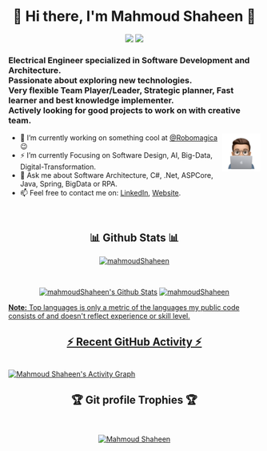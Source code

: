 <h1 align="center">👋 Hi there, I'm Mahmoud Shaheen 👋</h1>

<p align="center">
    <a href="https://www.moshaheen.com/"><img src="https://img.shields.io/badge/-Website-blue"/></a>
    <!-- <a href="https://twitter.com/MahmoudMShaheen"><img src="https://img.shields.io/badge/twitter-%231FA1F1?style=flat&logo=twitter&logoColor=white"/></a> -->
    <a href="https://www.linkedin.com/in/mahmoudmshaheen"><img src="https://img.shields.io/badge/linkedin-%230177B5?style=flat&logo=linkedin&logoColor=white"/></a>
</p>

<h3>
    Electrical Engineer specialized in Software Development and Architecture.
    <br>
    Passionate about exploring new technologies.
    <br>
    Very flexible Team Player/Leader, Strategic planner, Fast learner and best knowledge implementer.
    <br>
    Actively looking for good projects to work on with creative team.
</h3> 

<img src="https://github.com/mahmoudShaheen/mahmoudShaheen/blob/master/profile-img.png" align="right" width="15%"/>

- 🔭 I’m currently working on something cool at [@Robomagica](https://github.com/Robomagica) :wink:
- ⚡ I’m currently Focusing on Software Design, AI, Big-Data, Digital-Transformation.
- 💬 Ask me about Software Architecture, C#, .Net, ASPCore, Java, Spring, BigData or RPA.
- 📫 Feel free to contact me on: <!-- [Twitter](https://twitter.com/MahmoudMShaheen), -->[LinkedIn](https://www.linkedin.com/in/mahmoudmshaheen), [Website](https://www.MoShaheen.com/#contact).

<br/>
<h2 align="center">📊 Github Stats 📊</h2>
<p align="center">
	<a href="https://github.com/mahmoudShaheen">
		<img src="https://github-readme-streak-stats.herokuapp.com/?user=mahmoudShaheen&theme=tokyonight_duo" alt="mahmoudShaheen" /></p>
  <br/>
  <p align="center">
    <a href="https://github.com/mahmoudShaheen">
	    <img alt="mahmoudShaheen's Github Stats" src="https://github-readme-stats.vercel.app/api?username=mahmoudShaheen&show_icons=true&count_private=true&locale=en&theme=tokyonight&layout=compact" height="230px"/></a>
	  <a href="https://github.com/mahmoudShaheen">
		  <img src="https://github-readme-stats.vercel.app/api/top-langs?username=mahmoudShaheen&langs_count=10&show_icons=true&locale=en&theme=tokyonight" alt="mahmoudShaheen" height="230px"/>
<br/>

  <b>Note:</b> Top languages is only a metric of the languages my public code consists of and doesn't reflect experience or skill level.
  </p>

<h2 align="center">⚡ Recent GitHub Activity ⚡</h2>
  <br/>
   <a href="https://github.com/mahmoudShaheen"><img alt="Mahmoud Shaheen's Activity Graph" src="https://activity-graph.herokuapp.com/graph?username=mahmoudShaheen&custom_title=Mahmoud%20Shaheen%27s%20Contribution%20Graph&theme=react-dark" /></a>
  <br/>

<h2 align="center">🏆 Git profile Trophies 🏆</h2>
<br/>
<p align="center"> <a href="https://github.com/mahmoudShaheen"><img src="https://github-profile-trophy.vercel.app/?username=mahmoudShaheen&layout=compact&column=-1&theme=nord" alt="Mahmoud Shaheen" /></a> </p>

<br/>

<!--
**mahmoudShaheen/MahmoudShaheen** is a ✨ _special_ ✨ repository because its `README.md` (this file) appears on your GitHub profile.
 <a href="https://github.com/mahmoudShaheen?tab=followers"><img src="https://img.shields.io/github/followers/MahmoudShaheen?style=social"/></a>
Here are some ideas to get you started:

- 🔭 I’m currently working on ...
- 🌱 I’m currently learning ...
- 👯 I’m looking to collaborate on ...
- 🤔 I’m looking for help with ...
- 💬 Ask me about ...
- 📫 How to reach me: ...
- 😄 Pronouns: ...
- ⚡ Fun fact: ...
-->
